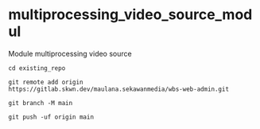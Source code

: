 # multiprocessing_video_source_modul
Module multiprocessing video source

```
cd existing_repo

git remote add origin https://gitlab.skwn.dev/maulana.sekawanmedia/wbs-web-admin.git

git branch -M main

git push -uf origin main
```
